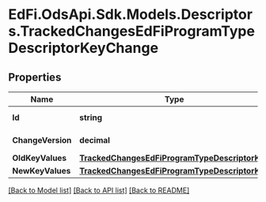 # EdFi.OdsApi.Sdk.Models.Descriptors.TrackedChangesEdFiProgramTypeDescriptorKeyChange

## Properties

Name | Type | Description | Notes
------------ | ------------- | ------------- | -------------
**Id** | **string** | Resource identifier | [optional] 
**ChangeVersion** | **decimal** | Change version | [optional] 
**OldKeyValues** | [**TrackedChangesEdFiProgramTypeDescriptorKey**](TrackedChangesEdFiProgramTypeDescriptorKey.md) |  | [optional] 
**NewKeyValues** | [**TrackedChangesEdFiProgramTypeDescriptorKey**](TrackedChangesEdFiProgramTypeDescriptorKey.md) |  | [optional] 

[[Back to Model list]](../README.md#documentation-for-models) [[Back to API list]](../README.md#documentation-for-api-endpoints) [[Back to README]](../README.md)

